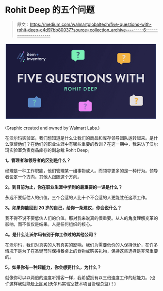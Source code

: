 # Rohit Deep 的五个问题

> 原文：<https://medium.com/walmartglobaltech/five-questions-with-rohit-deep-c4d97bb80037?source=collection_archive---------6----------------------->

![](img/0fbdb5063367a0b6a3e7d9fecc924cf8.png)

(Graphic created and owned by Walmart Labs.)

在沃尔玛实验室，我们想知道是什么让我们的商品和库存领导团队运转起来。是什么驱使他们？在他们的职业生涯中有哪些重要的教训？在这一期中，我采访了沃尔玛实验室负责商品库存的副总裁 Rohit Deep。

**1。管理者和领导者的区别是什么？**

经理是一种工作职能，他们管理某一组事物或人。而领导更多的是一种行为。领导者设定一个方向，其他人跟随这个方向。

**2。到目前为止，你在职业生涯中学到的最重要的一课是什么？**

永远不要低估人的价值。三个合适的人比十个不合适的人更能胜任这项工作。

**3。如果你能回到 20 岁的自己，给你一条建议，你会说什么？**

我不得不说不要低估人们的价值。那对我来说真的很重要。从人的角度理解变革的影响，而不仅仅是结果。人是任何组织的核心。

**4。是什么让沃尔玛有别于你工作过的其他公司？**

在沃尔玛，我们对真实的人有真实的影响。我们为需要低价的人保持低价，在许多情况下是为了在圣诞节时保持餐桌上的食物或购买礼物，保持这些选择是非常重要的。

**5。如果你有一种超能力，你会想要什么，为什么？**

就像你可以以两倍的速度听播客一样，我希望拥有以三倍速度工作的超能力。(也许这样我就能赶上[妮可](/@nicolewalmartlabs)(沃尔玛实验室技术项目管理总监)！)